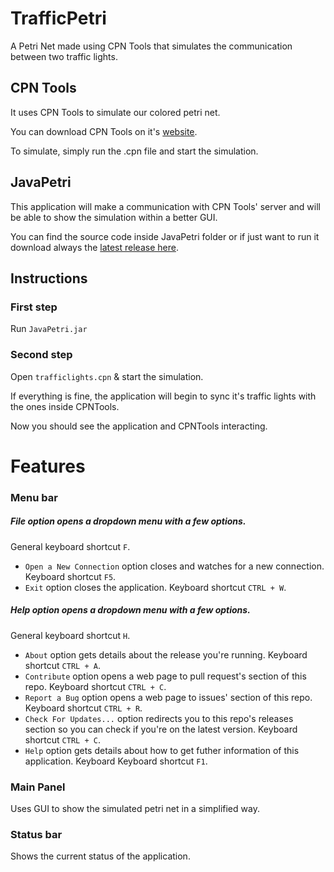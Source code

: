 # TrafficPetri
A Petri Net made using CPN Tools that simulates the communication between two traffic lights.

## CPN Tools

It uses CPN Tools to simulate our colored petri net.

You can download CPN Tools on it's [website][cpnwebsite].

To simulate, simply run the .cpn file and start the simulation.

## JavaPetri

This application will make a communication with CPN Tools' server and will be able to show the simulation within a better GUI.

You can find the source code inside JavaPetri folder or if just want to run it download always the [latest release here][javapetri].

## Instructions

### First step

Run `JavaPetri.jar`

### Second step

Open `trafficlights.cpn` & start the simulation.

If everything is fine, the application will begin to sync it's traffic lights with the ones inside CPNTools.

Now you should see the application and CPNTools interacting.

# Features

### Menu bar
##### File option opens a dropdown menu with a few options.
General keyboard shortcut `F`.
- `Open a New Connection` option closes and watches for a new connection. Keyboard shortcut `F5`.
- `Exit` option closes the application. Keyboard shortcut `CTRL + W`.
##### Help option opens a dropdown menu with a few options.
General keyboard shortcut `H`.
- `About` option gets details about the release you're running. Keyboard shortcut `CTRL + A`.
- `Contribute` option opens a web page to pull request's section of this repo. Keyboard shortcut `CTRL + C`.
- `Report a Bug` option opens a web page to issues' section of this repo. Keyboard shortcut `CTRL + R`.
- `Check For Updates...` option redirects you to this repo's releases section so you can check if you're on the latest version. Keyboard shortcut `CTRL + C`.
- `Help` option gets details about how to get futher information of this application. Keyboard Keyboard shortcut `F1`.

### Main Panel
Uses GUI to show the simulated petri net in a simplified way.

### Status bar
Shows the current status of the application.

[cpnwebsite]: http://cpntools.org
[javapetri]: https://github.com/andrenoberto/TrafficPetri/releases/latest